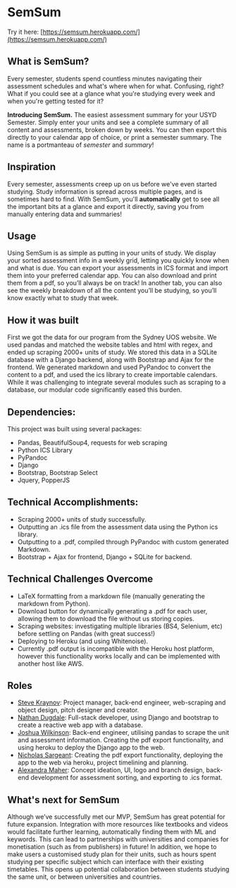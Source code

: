 # SemSum
Try it here: [https://semsum.herokuapp.com/](https://semsum.herokuapp.com/)

## What is SemSum?
Every semester, students spend countless minutes navigating their assessment schedules and what's where when for what. Confusing, right? What if you could see at a glance what you're studying every week and when you're getting tested for it?

**Introducing SemSum.** The easiest assessment summary for your USYD Semester. Simply enter your units and see a complete summary of all content and assessments, broken down by weeks. You can then export this directly to your calendar app of choice, or print a semester summary. The name is a portmanteau of *semester* and *summary*!

## Inspiration

Every semester, assessments creep up on us before we've even started studying. Study information is spread across multiple pages, and is sometimes hard to find. With SemSum, you'll **automatically** get to see all the important bits at a glance and export it directly, saving you from manually entering data and summaries! 

## Usage
Using SemSum is as simple as putting in your units of study. We display your sorted assessment info in a weekly grid, letting you quickly know when and what is due. You can export your assessments in ICS format and import them into your preferred calendar app. You can also download and print them from a pdf, so you’ll always be on track! In another tab, you can also see the weekly breakdown of all the content you’ll be studying, so you’ll know exactly what to study that week.

## How it was built
First we got the data for our program from the Sydney UOS website. We used pandas and matched the website tables and html with regex, and ended up scraping 2000+ units of study. We stored this data in a SQLite database with a Django backend, along with Bootstrap and Ajax for the frontend. We generated markdown and used PyPandoc to convert the content to a pdf, and used the ics library to create importable calendars. While it was challenging to integrate several modules such as scraping to a database, our modular code significantly eased this burden. 

## Dependencies:
This project was built using several packages:
- Pandas, BeautifulSoup4, requests for web scraping 
- Python ICS Library 
- PyPandoc 
- Django 
- Bootstrap, Bootstrap Select
- Jquery, PopperJS

## Technical Accomplishments:
- Scraping 2000+ units of study successfully.
- Outputting an .ics file from the assessment data using the Python ics library. 
- Outputting to a .pdf, compiled through PyPandoc with custom generated Markdown. 
- Bootstrap + Ajax for frontend, Django + SQLite for backend.

## Technical Challenges Overcome
- LaTeX formatting from a markdown file (manually generating the markdown from Python).
- Download button for dynamically generating a .pdf for each user, allowing them to download the file without us storing copies.
- Scraping websites: investigating multiple libraries (BS4, Selenium, etc) before settling on Pandas (with great success!)
- Deploying to Heroku (and using Whitenoise).
- Currently .pdf output is incompatible with the Heroku host platform, however this functionality works locally and can be implemented with another host like AWS.

## Roles
- [Steve Kraynov](https://www.linkedin.com/in/steve-kraynov/): Project manager, back-end engineer, web-scraping and object design, pitch designer and creator. 
- [Nathan Dugdale](https://www.linkedin.com/in/nathan-dugdale-1700971b6/): Full-stack developer, using Django and bootstrap to create a reactive web app with a database.
- [Joshua Wilkinson](https://www.linkedin.com/in/joshua-wilkinson-aabb901b4/): Back-end engineer, utilising pandas to scrape the unit and assessment information. Creating the pdf export functionality, and using heroku to deploy the Django app to the web.
- [Nicholas Sargeant](https://www.linkedin.com/in/nicholas-sargeant/): Creating the pdf export functionality, deploying the app to the web via heroku, project timelining and planning.
- [Alexandra Maher](https://www.linkedin.com/in/alexandra-maher-779973182/): Concept ideation, UI, logo and branch design, back-end development for assessment sorting, and exporting to .ics format.

## What's next for SemSum
Although we’ve successfully met our MVP, SemSum has great potential for future expansion. Integration with more resources like textbooks and videos would facilitate further learning, automatically finding them with ML and keywords. This can lead to partnerships with universities and companies for monetisation (such as from publishers) in future! In addition, we hope to make users a customised study plan for their units, such as hours spent studying per specific subject which can interface with their existing timetables. This opens up potential collaboration between students studying the same unit, or between universities and countries.

